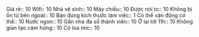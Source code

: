 Giá rẻ:: 10
Wifi:: 10
Nhà vệ sinh:: 10
Máy chiếu:: 10
Được nói to:: 10
Không bị ồn từ bên ngoài:: 10
Bàn đúng kích thước làm việc:: 1
Có thể vận động cơ thể:: 10
Nước ngon:: 10
Gần nhà đa số thành viên:: 10
Ở lại tới 11h:: 10
Không gian tạo cảm hứng:: 10
Có loa mic:: 10
